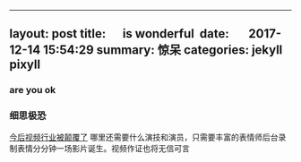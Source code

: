 

---
layout:     post
title:      is wonderful 
date:       2017-12-14 15:54:29
summary:    惊呆
categories: jekyll pixyll
---

### are you ok
### 细思极恐

[今后视频行业被颠覆了](https://www.youtube.com/watch?v=ohmajJTcpNk#action=share)
哪里还需要什么演技和演员，只需要丰富的表情师后台录制表情分分钟一场影片诞生。视频作证也将无信可言
